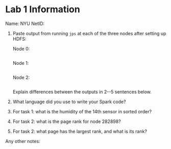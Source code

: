 # Lab 1 Information
Name: 
NYU NetID:

1. Paste output from running `jps` at each of the three nodes after setting up
   HDFS:

   Node 0:
   ```
   ```

   Node 1:
   ```
   ```

   Node 2:
   ```
   ```

   Explain differences between the outputs in 2--5 sentences below.

2. What language did you use to write your Spark code?


3. For task 1: what is the humidity of the 14th sensor in sorted order?

4. For task 2: what is the page rank for node 282898?

5. For task 2:  what page has the largest rank, and what is its rank?


Any other notes:
